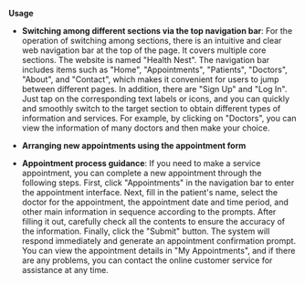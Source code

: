 **Usage**

- **Switching among different sections via the top navigation bar**: For the operation of switching among sections, there is an intuitive and clear web navigation bar at the top of the page. It covers multiple core sections. The website is named "Health Nest". The navigation bar includes items such as "Home", "Appointments", "Patients", "Doctors", "About", and "Contact", which makes it convenient for users to jump between different pages. In addition, there are "Sign Up" and "Log In". Just tap on the corresponding text labels or icons, and you can quickly and smoothly switch to the target section to obtain different types of information and services. For example, by clicking on "Doctors", you can view the information of many doctors and then make your choice.

- **Arranging new appointments using the appointment form**
- **Appointment process guidance**: If you need to make a service appointment, you can complete a new appointment through the following steps. First, click "Appointments" in the navigation bar to enter the appointment interface. Next, fill in the patient's name, select the doctor for the appointment, the appointment date and time period, and other main information in sequence according to the prompts. After filling it out, carefully check all the contents to ensure the accuracy of the information. Finally, click the "Submit" button. The system will respond immediately and generate an appointment confirmation prompt. You can view the appointment details in "My Appointments", and if there are any problems, you can contact the online customer service for assistance at any time. 
                                                   <!--by mlh-->